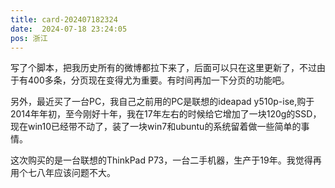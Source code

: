 ```yaml
---
title: card-202407182324
date:  2024-07-18 23:24:05
pos: 浙江
---
```

写了个脚本，把我历史所有的微博都拉下来了，后面可以只在这里更新了，不过由于有400多条，分页现在变得尤为重要。有时间再加一下分页的功能吧。

另外，最近买了一台PC，我自己之前用的PC是联想的ideapad y510p-ise,购于2014年年初，至今刚好十年，我在17年左右的时候给它增加了一块120g的SSD，现在win10已经带不动了，装了一块win7和ubuntu的系统留着做一些简单的事情。

这次购买的是一台联想的ThinkPad P73，一台二手机器，生产于19年。我觉得再用个七八年应该问题不大。